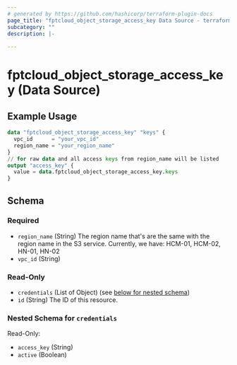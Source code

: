 ```yaml
---
# generated by https://github.com/hashicorp/terraform-plugin-docs
page_title: "fptcloud_object_storage_access_key Data Source - terraform-provider-fptcloud"
subcategory: ""
description: |-
  
---
```


# fptcloud_object_storage_access_key (Data Source)



## Example Usage

```terraform
data "fptcloud_object_storage_access_key" "keys" {
  vpc_id      = "your_vpc_id"
  region_name = "your_region_name"
}
// for raw data and all access keys from region_name will be listed
output "access_key" {
  value = data.fptcloud_object_storage_access_key.keys
}
```

<!-- schema generated by tfplugindocs -->
## Schema

### Required

- `region_name` (String) The region name that's are the same with the region name in the S3 service. Currently, we have: HCM-01, HCM-02, HN-01, HN-02
- `vpc_id` (String)

### Read-Only

- `credentials` (List of Object) (see [below for nested schema](#nestedatt--credentials))
- `id` (String) The ID of this resource.

<a id="nestedatt--credentials"></a>
### Nested Schema for `credentials`

Read-Only:

- `access_key` (String)
- `active` (Boolean)
